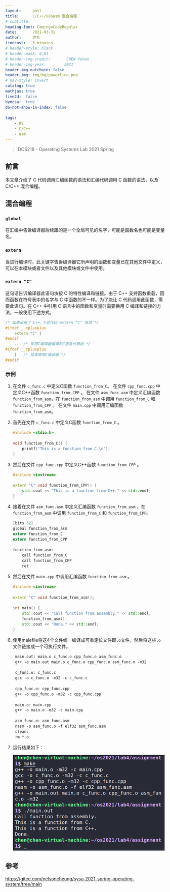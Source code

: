 ```yaml
---
layout:     post
title:      C/C++/x86asm 混合编程
# subtitle:    
heading-font: CamingoCodeRegular
date:       2021-03-31
author:     炸毛
timecost:   5 minutes
# header-style: black
# header-mask: 0.01
# header-img-credit:       CHEN Yuhan
# header-img-year:        2021 
header-img-outchain: false
header-img: img/bg/powerline.png
# nav-style: invert
catalog: true
mathjax: true
live2d:  false
byncsa:  true
do-not-show-in-index: false

tags:
    - OS
    - C/C++
    - asm
---
```


> DCS218 - Operating Systems Lab 2021 Spring

## 前言

本文章介绍了 C 代码调用汇编函数的语法和汇编代码调用 C 函数的语法，以及 C/C++ 混合编程。

## 混合编程

### `global`

在汇编中告诉编译器后续跟的是一个全局可见的名字，可能是函数名也可能是变量名。

### `extern`

当进行编译时，此关键字告诉编译器它所声明的函数和变量已在其他文件中定义，可以在本模块或者文件以及其他模块或文件中使用。

### `extern "C"`

这句话告诉编译器此语句块按 C 的特性编译和链接。由于 C++ 支持函数重载，因而函数在符号表中的名字与 C 中函数的不一样。为了能让 C 代码调用此函数，需要此语句。在 C++ 中引用 C 语言中的函数和变量时需要换用 C 编译和链接的方法，一般使用下述方式。

```cpp
/* 如果采用了 C++,下述代码 extern "C" 有效 */
#ifdef __cplusplus
    extern "C" {
#endif
    ... /* 采用C编译器编译的C语言代码段 */
#ifdef __cplusplus          
    }   /* 结束使用C编译器 */
#endif
```

### 示例

1. 在文件 `c_func.c` 中定义C函数 `function_from_C`。
   在文件 `cpp_func.cpp` 中定义C++函数 `function_from_CPP` 。
   在文件 `asm_func.asm` 中定义汇编函数 `function_from_asm`，在 `function_from_asm` 中调用 `function_from_C` 和 `function_from_CPP` 。
   在文件 `main.cpp` 中调用汇编函数 `function_from_asm`。

2. 首先在文件 `c_func.c` 中定义C函数 `function_from_C` 。

   ```cpp
   #include <stdio.h>
   
   void function_from_C() {
       printf("This is a function from C.\n");
   }
   ```

3. 然后在文件 `cpp_func.cpp` 中定义C++函数 `function_from_CPP` 。

   ```cpp
   #include <iostream>
   
   extern "C" void function_from_CPP() {
       std::cout << "This is a function from C++." << std::endl;
   }
   ```

4. 接着在文件 `asm_func.asm` 中定义汇编函数 `function_from_asm` ，在 `function_from_asm` 中调用 `function_from_C` 和 `function_from_CPP`。

   ```c
   [bits 32]
   global function_from_asm
   extern function_from_C
   extern function_from_CPP
   
   function_from_asm:
       call function_from_C
       call function_from_CPP
       ret
   ```

5. 然后在文件 `main.cpp` 中调用汇编函数 `function_from_asm` 。

   ```cpp
   #include <iostream>
   
   extern "C" void function_from_asm();
   
   int main() {
       std::cout << "Call function from assembly." << std::endl;
       function_from_asm();
       std::cout << "Done." << std::endl;
   }
   ```

6. 使用malefile将这4个文件统一编译成可重定位文件即`.o`文件，然后将这些`.o`文件链接成一个可执行文件。

   ```makefile
    main.out: main.o c_func.o cpp_func.o asm_func.o
    g++ -o main.out main.o c_func.o cpp_func.o asm_func.o -m32

    c_func.o: c_func.c
    gcc -o c_func.o -m32 -c c_func.c

    cpp_func.o: cpp_func.cpp
    g++ -o cpp_func.o -m32 -c cpp_func.cpp 

    main.o: main.cpp
    g++ -o main.o -m32 -c main.cpp

    asm_func.o: asm_func.asm
    nasm -o asm_func.o -f elf32 asm_func.asm
    clean:
    rm *.o
   ```

7. 运行结果如下：

   ![image-20210406154325213](/img/in-post/os/lab4/image-20210406154325213.png)

## 参考

<https://gitee.com/nelsoncheung/sysu-2021-spring-operating-system/tree/main>
